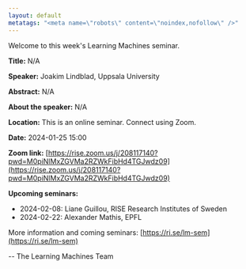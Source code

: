 ```yaml
---
layout: default
metatags: "<meta name=\"robots\" content=\"noindex,nofollow\" />"
---
```

Welcome to this week's Learning Machines seminar.

**Title:** N/A

**Speaker:** Joakim Lindblad, Uppsala University

**Abstract:** N/A

**About the speaker:** N/A

**Location:** This is an online seminar. Connect using Zoom.

**Date:** 2024-01-25 15:00

**Zoom link:** [https://rise.zoom.us/j/208117140?pwd=M0piNlMxZGVMa2RZWkFibHd4TGJwdz09](https://rise.zoom.us/j/208117140?pwd=M0piNlMxZGVMa2RZWkFibHd4TGJwdz09)

**Upcoming seminars:**

* 2024-02-08: Liane Guillou, RISE Research Institutes of Sweden
* 2024-02-22: Alexander Mathis, EPFL

More information and coming seminars: [https://ri.se/lm-sem](https://ri.se/lm-sem)

-- The Learning Machines Team

